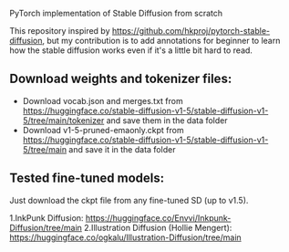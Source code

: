 PyTorch implementation of Stable Diffusion from scratch

This repository inspired by https://github.com/hkproj/pytorch-stable-diffusion, but my contribution is to add annotations for beginner to learn how the stable diffusion works even if it's a little bit hard to read.

## Download weights and tokenizer files:
- Download vocab.json and merges.txt from https://huggingface.co/stable-diffusion-v1-5/stable-diffusion-v1-5/tree/main/tokenizer and save them in the data folder
- Download v1-5-pruned-emaonly.ckpt from https://huggingface.co/stable-diffusion-v1-5/stable-diffusion-v1-5/tree/main and save it in the data folder

## Tested fine-tuned models:
Just download the ckpt file from any fine-tuned SD (up to v1.5).

1.InkPunk Diffusion: https://huggingface.co/Envvi/Inkpunk-Diffusion/tree/main
2.Illustration Diffusion (Hollie Mengert): https://huggingface.co/ogkalu/Illustration-Diffusion/tree/main
